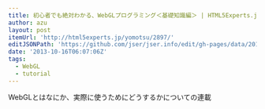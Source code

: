 ```yaml
---
title: 初心者でも絶対わかる、WebGLプログラミング＜基礎知識編＞ | HTML5Experts.jp
author: azu
layout: post
itemUrl: 'http://html5experts.jp/yomotsu/2897/'
editJSONPath: 'https://github.com/jser/jser.info/edit/gh-pages/data/2013/10/index.json'
date: '2013-10-16T06:07:06Z'
tags:
  - WebGL
  - tutorial
---
```

WebGLとはなにか、実際に使うためにどうするかについての連載
